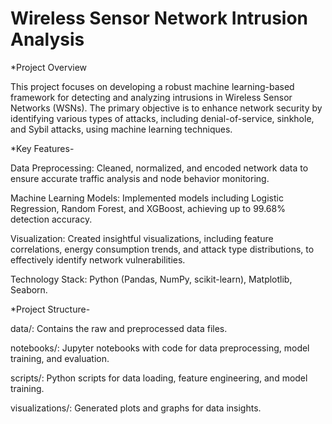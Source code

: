 # Wireless Sensor Network Intrusion Analysis
*Project Overview

This project focuses on developing a robust machine learning-based framework for detecting and analyzing intrusions in Wireless Sensor Networks (WSNs). The primary objective is to enhance network security by identifying various types of attacks, including denial-of-service, sinkhole, and Sybil attacks, using machine learning techniques.

*Key Features-

Data Preprocessing: Cleaned, normalized, and encoded network data to ensure accurate traffic analysis and node behavior monitoring.

Machine Learning Models: Implemented models including Logistic Regression, Random Forest, and XGBoost, achieving up to 99.68% detection accuracy.

Visualization: Created insightful visualizations, including feature correlations, energy consumption trends, and attack type distributions, to effectively identify network vulnerabilities.

Technology Stack: Python (Pandas, NumPy, scikit-learn), Matplotlib, Seaborn.

*Project Structure-

data/: Contains the raw and preprocessed data files.

notebooks/: Jupyter notebooks with code for data preprocessing, model training, and evaluation.

scripts/: Python scripts for data loading, feature engineering, and model training.

visualizations/: Generated plots and graphs for data insights.
